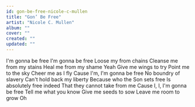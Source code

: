 ```yaml
---
id: gon-be-free-nicole-c-mullen
title: "Gon’ Be Free"
artist: "Nicole C. Mullen"
album: ""
cover: ""
created: ""
updated: ""
---
```


I'm gonna be free
I'm gonna be free
Loose my from chains
Cleanse me from my stains
Heal me from my shame
Yeah
Give me wings to try
Point me to the sky
Cheer me as I fly
Cause I'm, I'm gonna be free
No boundry of slavery
Can't hold back my liberty
Because who the Son sets free
Is absolutely free indeed
That they cannot take from me
Cause I, I, I'm gonna be free
Tell me what you know
Give me seeds to sow
Leave me room to grow
Oh
